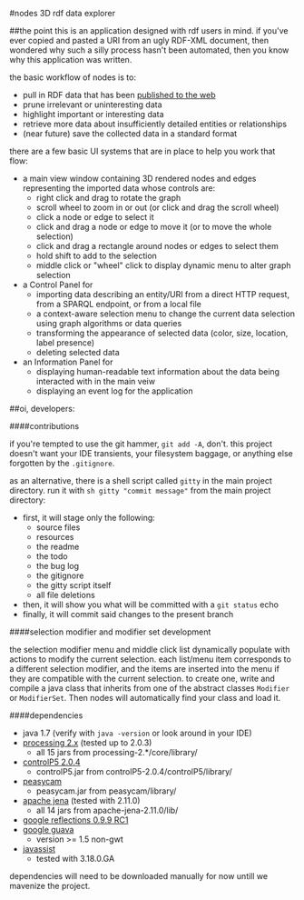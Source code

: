 #nodes
3D rdf data explorer

##the point
this is an application designed with rdf users in mind.
if you've ever copied and pasted a URI from an ugly RDF-XML document, then wondered why such a silly process hasn't been automated, then you know why this application was written.

the basic workflow of nodes is to:

- pull in RDF data that has been [published to the web](http://linkeddatabook.com/book)
- prune irrelevant or uninteresting data
- highlight important or interesting data
- retrieve more data about insufficiently detailed entities or relationships
- (near future) save the collected data in a standard format

there are a few basic UI systems that are in place to help you work that flow:

- a main view window containing 3D rendered nodes and edges representing the imported data whose controls are:
    - right click and drag to rotate the graph
    - scroll wheel to zoom in or out (or click and drag the scroll wheel)
    - click a node or edge to select it
    - click and drag a node or edge to move it (or to move the whole selection)
    - click and drag a rectangle around nodes or edges to select them
    - hold shift to add to the selection
	- middle click or "wheel" click to display dynamic menu to alter graph selection
- a Control Panel for
    - importing data describing an entity/URI from a direct HTTP request, from a SPARQL endpoint, or from a local file
    - a context-aware selection menu to change the current data selection using graph algorithms or data queries
    - transforming the appearance of selected data (color, size, location, label presence)
    - deleting selected data
- an Information Panel for
    - displaying human-readable text information about the data being interacted with in the main veiw
    - displaying an event log for the application


##oi, developers:

####contributions

if you're tempted to use the git hammer, `git add -A`, don't.  this project doesn't want your IDE transients, your filesystem baggage, or anything else forgotten by the `.gitignore`.

as an alternative, there is a shell script called `gitty` in the main project directory.  run it with `sh gitty "commit message"` from the main project directory:

- first, it will stage only the following:
    - source files
    - resources
    - the readme
    - the todo
    - the bug log
    - the gitignore
    - the gitty script itself
    - all file deletions
- then, it will show you what will be committed with a `git status` echo
- finally, it will commit said changes to the present branch

####selection modifier and modifier set development

the selection modifier menu and middle click list dynamically populate with actions to modify the current selection.
each list/menu item corresponds to a different selection modifier, and the items are inserted into the menu if they are compatible with the current selection.
to create one, write and compile a java class that inherits from one of the abstract classes `Modifier` or `ModifierSet`.
Then nodes will automatically find your class and load it.

####dependencies

- java 1.7 (verify with `java -version` or look around in your IDE)
- [processing 2.x](https://processing.org/download/) (tested up to 2.0.3)
    - all 15 jars from processing-2.\*/core/library/
- [controlP5 2.0.4](http://code.google.com/p/controlp5/downloads/list)
    - controlP5.jar from controlP5-2.0.4/controlP5/library/
- [peasycam](https://github.com/jeffg2k/peasycam/blob/master/distribution/peasycam.zip?raw=true)
    - peasycam.jar from peasycam/library/
- [apache jena](http://www.apache.org/dist/jena/binaries/) (tested with 2.11.0)
    - all 14 jars from apache-jena-2.11.0/lib/
- [google reflections 0.9.9 RC1](https://code.google.com/p/reflections/downloads/list)
- [google guava](https://code.google.com/p/guava-libraries/)
	- version >= 1.5 non-gwt
- [javassist](http://www.csg.ci.i.u-tokyo.ac.jp/~chiba/javassist/)
	- tested with 3.18.0.GA

dependencies will need to be downloaded manually for now untill we mavenize the project.
